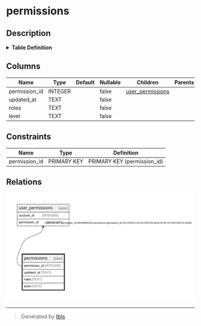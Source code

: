 # permissions

## Description

<details>
<summary><strong>Table Definition</strong></summary>

```sql
CREATE TABLE "permissions" ("permission_id" INTEGER NOT NULL PRIMARY KEY AUTOINCREMENT, "updated_at" TEXT NOT NULL, "roles" TEXT NOT NULL, "level" TEXT NOT NULL)
```

</details>

## Columns

| Name | Type | Default | Nullable | Children | Parents | Comment |
| ---- | ---- | ------- | -------- | -------- | ------- | ------- |
| permission_id | INTEGER |  | false | [user_permissions](user_permissions.md) |  |  |
| updated_at | TEXT |  | false |  |  |  |
| roles | TEXT |  | false |  |  |  |
| level | TEXT |  | false |  |  |  |

## Constraints

| Name | Type | Definition |
| ---- | ---- | ---------- |
| permission_id | PRIMARY KEY | PRIMARY KEY (permission_id) |

## Relations

![er](permissions.svg)

---

> Generated by [tbls](https://github.com/k1LoW/tbls)
